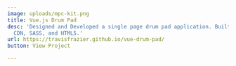 ```yaml
---
image: uploads/mpc-kit.png
title: Vue.js Drum Pad
desc: 'Designed and Developed a single page drum pad application. Built with: Vue.js
  CDN, SASS, and HTML5.'
url: https://travisfrazier.github.io/vue-drum-pad/
button: View Project

---
```

